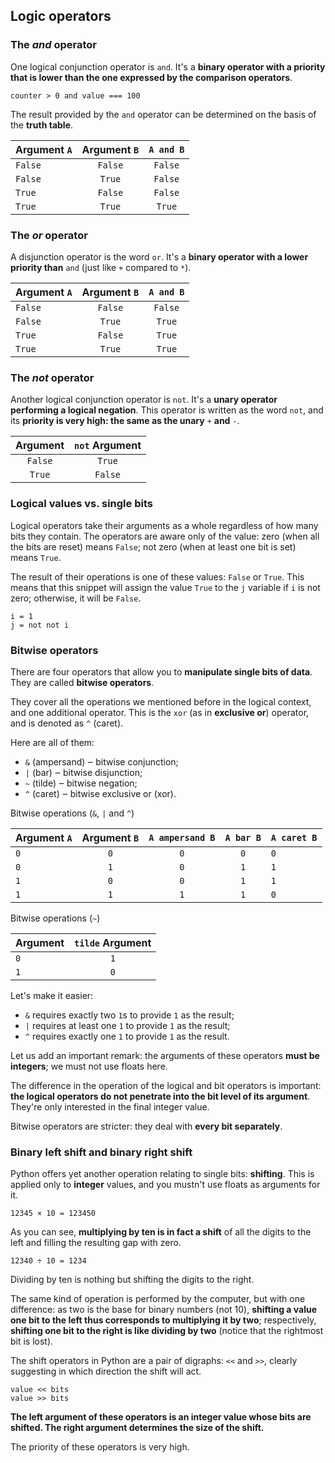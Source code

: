 ## Logic operators

### The _and_ operator

One logical conjunction operator is `and`. It's a **binary operator with a priority that is lower than the one expressed
by the comparison operators**.

```
counter > 0 and value === 100
```

The result provided by the `and` operator can be determined on the basis of the **truth table**.

| Argument `A` | Argument `B` | `A and B` |
|--------------|:------------:|:---------:|
| `False`      |   `False`    |  `False`  |
| `False`      |    `True`    |  `False`  |
| `True`       |   `False`    |  `False`  |
| `True`       |    `True`    |  `True`   |

### The _or_ operator

A disjunction operator is the word `or`. It's a **binary operator with a lower priority than** `and` (just like `+`
compared to `*`).

| Argument `A` | Argument `B` | `A and B` |
|--------------|:------------:|:---------:|
| `False`      |   `False`    |  `False`  |
| `False`      |    `True`    |  `True`   |
| `True`       |   `False`    |  `True`   |
| `True`       |    `True`    |  `True`   |

### The _not_ operator

Another logical conjunction operator is `not`. It's a **unary operator performing a logical negation**. This operator is
written as the word `not`, and its **priority is very high: the same as the unary** `+` **and** `-`.

| Argument | `not` Argument |
|:--------:|:--------------:|
| `False`  |     `True`     |
|  `True`  |    `False`     |

### Logical values vs. single bits

Logical operators take their arguments as a whole regardless of how many bits they contain. The operators are aware only
of the value: zero (when all the bits are reset) means `False`; not zero (when at least one bit is set) means `True`.

The result of their operations is one of these values: `False` or `True`. This means that this snippet will assign the
value `True` to the `j` variable if `i` is not zero; otherwise, it will be `False`.

```
i = 1
j = not not i
```

### Bitwise operators

There are four operators that allow you to **manipulate single bits of data**. They are called **bitwise operators**.

They cover all the operations we mentioned before in the logical context, and one additional operator. This is
the `xor` (as in **exclusive or**) operator, and is denoted as `^` (caret).

Here are all of them:

- `&` (ampersand) ‒ bitwise conjunction;
- `|` (bar) ‒ bitwise disjunction;
- `~` (tilde) ‒ bitwise negation;
- `^` (caret) ‒ bitwise exclusive or (xor).

Bitwise operations (`&`, `|` and `^`)

| Argument `A` | Argument `B` | `A ampersand B` | `A bar B` | `A caret B` |
|--------------|:------------:|:---------------:|:---------:|-------------|
| `0`          |     `0`      |       `0`       |    `0`    | `0`         |
| `0`          |     `1`      |       `0`       |    `1`    | `1`         |
| `1`          |     `0`      |       `0`       |    `1`    | `1`         |
| `1`          |     `1`      |       `1`       |    `1`    | `0`         |

Bitwise operations (`~`)

| Argument | `tilde` Argument |
|----------|:----------------:|
| `0`      |       `1`        |
| `1`      |       `0`        |

Let's make it easier:

- `&` requires exactly two `1`s to provide `1` as the result;
- `|` requires at least one `1` to provide `1` as the result;
- `^` requires exactly one `1` to provide `1` as the result.

Let us add an important remark: the arguments of these operators **must be integers**; we must not use floats here.

The difference in the operation of the logical and bit operators is important: **the logical operators do not penetrate into the bit level of its argument**. They're only interested in the final integer value.

Bitwise operators are stricter: they deal with **every bit separately**.

### Binary left shift and binary right shift

Python offers yet another operation relating to single bits: **shifting**. This is applied only to **integer** values, and you mustn't use floats as arguments for it.

```
12345 × 10 = 123450
```

As you can see, **multiplying by ten is in fact a shift** of all the digits to the left and filling the resulting gap with zero.

```
12340 ÷ 10 = 1234
```

Dividing by ten is nothing but shifting the digits to the right.

The same kind of operation is performed by the computer, but with one difference: as two is the base for binary numbers (not 10), **shifting a value one bit to the left thus corresponds to multiplying it by two**; respectively, **shifting one bit to the right is like dividing by two** (notice that the rightmost bit is lost).

The shift operators in Python are a pair of digraphs: `<<` and `>>`, clearly suggesting in which direction the shift will act.

```
value << bits
value >> bits
```

**The left argument of these operators is an integer value whose bits are shifted. The right argument determines the size of the shift.**

The priority of these operators is very high.
